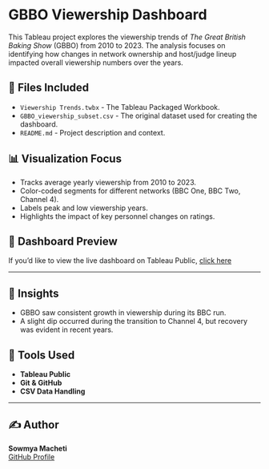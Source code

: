 # GBBO Viewership Dashboard

This Tableau project explores the viewership trends of *The Great British Baking Show* (GBBO) from 2010 to 2023. The analysis focuses on identifying how changes in network ownership and host/judge lineup impacted overall viewership numbers over the years.

## 📁 Files Included

- `Viewership Trends.twbx` - The Tableau Packaged Workbook.
- `GBBO_viewership_subset.csv` - The original dataset used for creating the dashboard.
- `README.md` - Project description and context.

## 📊 Visualization Focus

- Tracks average yearly viewership from 2010 to 2023.
- Color-coded segments for different networks (BBC One, BBC Two, Channel 4).
- Labels peak and low viewership years.
- Highlights the impact of key personnel changes on ratings.

## 🔗 Dashboard Preview

If you’d like to view the live dashboard on Tableau Public, [click here](https://public.tableau.com/app/profile/sowmya.macheti/viz/ViewershipTrends/Sheet1) 

---

## 🧠 Insights

- GBBO saw consistent growth in viewership during its BBC run.
- A slight dip occurred during the transition to Channel 4, but recovery was evident in recent years.

## 📌 Tools Used

- **Tableau Public**
- **Git & GitHub**
- **CSV Data Handling**

---

## ✍️ Author

**Sowmya Macheti**  
[GitHub Profile](https://github.com/SowmyaMacheti)
